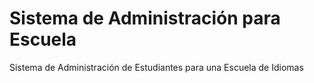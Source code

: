 # Sistema de Administración para Escuela
 Sistema de Administración de Estudiantes para una Escuela de Idiomas
